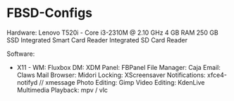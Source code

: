 # FBSD-Configs
Hardware:
Lenovo T520i - Core i3-2310M @ 2.10 GHz
4 GB RAM
250 GB SSD
Integrated Smart Card Reader
Integrated SD Card Reader

Software:
- X11 -
WM: Fluxbox
DM: XDM
Panel: FBPanel
File Manager: Caja
Email: Claws Mail
Browser: Midori
Locking: XScreensaver
Notifications: xfce4-notifyd // xmessage
Photo Editing: Gimp
Video Editing: KdenLive
Multimedia Playback: mpv / vlc
